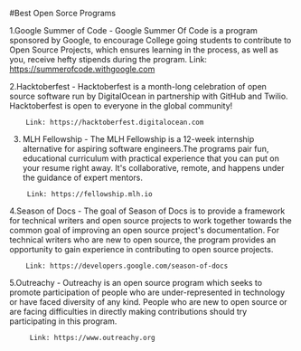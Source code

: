 #Best Open Sorce Programs

 1.Google Summer of Code - Google Summer Of Code is a program sponsored by Google, 
                         to encourage College going students to contribute to Open 
                         Source Projects, which ensures learning in the process, 
                         as well as you, receive hefty stipends during the program.
        Link: https://summerofcode.withgoogle.com
 
 
 2.Hacktoberfest - Hacktoberfest is a month-long celebration of open source software
                   run by DigitalOcean in partnership with GitHub and Twilio. 
                   Hacktoberfest is open to everyone in the global community!  

        Link: https://hacktoberfest.digitalocean.com
 
 3. MLH Fellowship - The MLH Fellowship is a 12-week internship alternative for 
                    aspiring software engineers.The programs pair fun, educational 
                    curriculum with practical experience that you can put on your 
                    resume right away. It's collaborative, remote, and happens under 
                    the guidance of expert mentors.

         Link: https://fellowship.mlh.io                 

 4.Season of Docs -   The goal of Season of Docs is to provide a framework for 
                      technical writers and open source projects to work together 
                      towards the common goal of improving an open source project's 
                      documentation. For technical writers who are new to open source, 
                      the program provides an opportunity to gain experience in 
                      contributing to open source projects.   

        Link: https://developers.google.com/season-of-docs

 5.Outreachy - Outreachy is an open source program which seeks to promote 
              participation of people who are under-represented in technology or 
              have faced diversity of any kind. People who are new to open source 
              or are facing difficulties in directly making contributions should 
              try participating in this program.  

         Link: https://www.outreachy.org                                     


